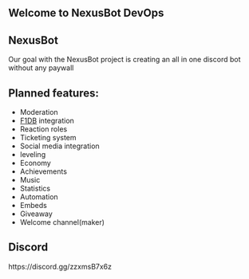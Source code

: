 ## Welcome to NexusBot DevOps

<h2> NexusBot</h2>
<p> Our goal with the NexusBot project is creating an all in one discord bot without any paywall</p>

<h2>Planned features:</h2>

- Moderation 
- [F1DB](https://github.com/f1db/f1db) integration
- Reaction roles
- Ticketing system
- Social media integration
- leveling
- Economy
- Achievements
- Music
- Statistics
- Automation
- Embeds
- Giveaway
- Welcome channel(maker)



<h2>Discord</h2>
https://discord.gg/zzxmsB7x6z
    
